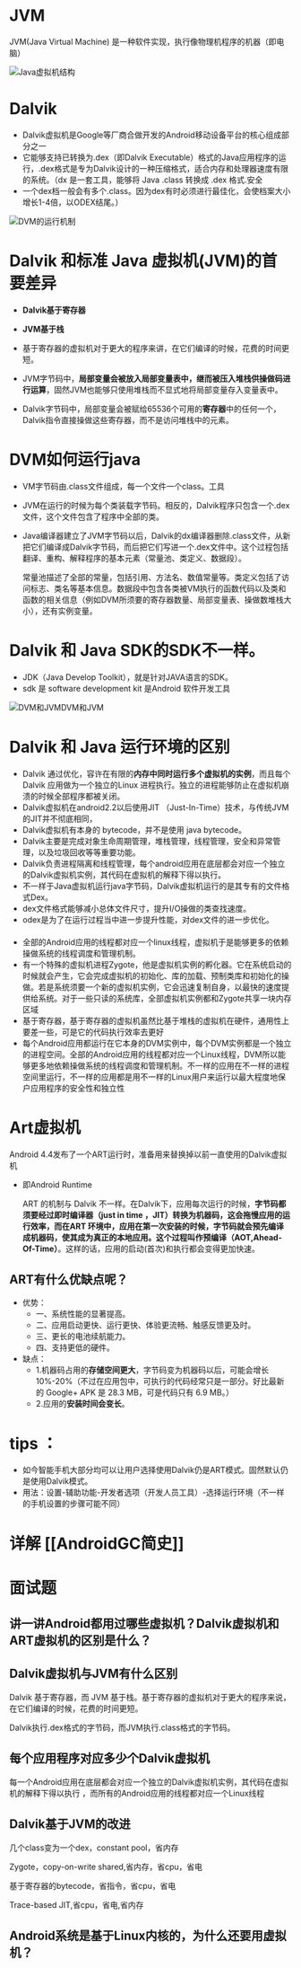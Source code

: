 # JVM

JVM(Java Virtual Machine) 是一种软件实现，执行像物理机程序的机器（即电脑）

![Java虚拟机结构](http://wupan.dns.army:5000/wupan/Typora-Picgo-Gitee/raw/branch/master/img/20210507192359.jpg)

# Dalvik

- Dalvik虚拟机是Google等厂商合做开发的Android移动设备平台的核心组成部分之一
- 它能够支持已转换为.dex（即Dalvik Executable）格式的Java应用程序的运行，.dex格式是专为Dalvik设计的一种压缩格式，适合内存和处理器速度有限的系统。（dx 是一套工具，能够将 Java .class 转换成 .dex 格式.安全
- 一个dex档一般会有多个.class。因为dex有时必须进行最佳化，会使档案大小增长1-4倍，以ODEX结尾。）

![DVM的运行机制](http://wupan.dns.army:5000/wupan/Typora-Picgo-Gitee/raw/branch/master/img/20210507192447.jpg)

# Dalvik 和标准 Java 虚拟机(JVM)的首要差异

- **Dalvik基于寄存器**
- **JVM基于栈**

- 基于寄存器的虚拟机对于更大的程序来讲，在它们编译的时候，花费的时间更短。
- JVM字节码中，**局部变量会被放入局部变量表中，继而被压入堆栈供操做码进行运算**，固然JVM也能够只使用堆栈而不显式地将局部变量存入变量表中。
- Dalvik字节码中，局部变量会被赋给65536个可用的**寄存器**中的任何一个，Dalvik指令直接操做这些寄存器，而不是访问堆栈中的元素。

# DVM如何运行java

- VM字节码由.class文件组成，每一个文件一个class。工具

- JVM在运行的时候为每个类装载字节码。相反的，Dalvik程序只包含一个.dex文件，这个文件包含了程序中全部的类。

- Java编译器建立了JVM字节码以后，Dalvik的dx编译器删除.class文件，从新把它们编译成Dalvik字节码，而后把它们写进一个.dex文件中。这个过程包括翻译、重构、解释程序的基本元素（常量池、类定义、数据段）。

  常量池描述了全部的常量，包括引用、方法名、数值常量等。类定义包括了访问标志、类名等基本信息。数据段中包含各类被VM执行的函数代码以及类和函数的相关信息（例如DVM所须要的寄存器数量、局部变量表、操做数堆栈大小），还有实例变量。

# Dalvik 和 Java SDK的SDK不一样。

- JDK（Java Develop Toolkit），就是针对JAVA语言的SDK。
- sdk 是 software development kit 是Android 软件开发工具



![DVM和JVM](http://wupan.dns.army:5000/wupan/Typora-Picgo-Gitee/raw/branch/master/img/20210507192524.jpg)DVM和JVM



# Dalvik 和 Java 运行环境的区别 　 　

- Dalvik 通过优化，容许在有限的**内存中同时运行多个虚拟机的实例**，而且每个Dalvik 应用做为一个独立的Linux 进程执行。独立的进程能够防止在虚拟机崩溃的时候全部程序都被关闭。
- Dalvik虚拟机在android2.2以后使用JIT （Just-In-Time）技术，与传统JVM的JIT并不彻底相同，　
- Dalvik虚拟机有本身的 bytecode，并不是使用 java bytecode。
- Dalvik主要是完成对象生命周期管理，堆栈管理，线程管理，安全和异常管理，以及垃圾回收等等重要功能。 　　
- Dalvik负责进程隔离和线程管理，每个android应用在底层都会对应一个独立的Dalvik虚拟机实例，其代码在虚拟机的解释下得以执行。 　　
- 不一样于Java虚拟机运行java字节码，Dalvik虚拟机运行的是其专有的文件格式Dex。 　　
- dex文件格式能够减小总体文件尺寸，提升I/O操做的类查找速度。 　　
- odex是为了在运行过程当中进一步提升性能，对dex文件的进一步优化。 　　
- 全部的Android应用的线程都对应一个linux线程，虚拟机于是能够更多的依赖操做系统的线程调度和管理机制。 　　
- 有一个特殊的虚拟机进程Zygote，他是虚拟机实例的孵化器。它在系统启动的时候就会产生，它会完成虚拟机的初始化、库的加载、预制类库和初始化的操做。若是系统须要一个新的虚拟机实例，它会迅速复制自身，以最快的速度提供给系统。对于一些只读的系统库，全部虚拟机实例都和Zygote共享一块内存区域
- 基于寄存器，基于寄存器的虚拟机虽然比基于堆栈的虚拟机在硬件，通用性上要差一些，可是它的代码执行效率去更好
- 每个Android应用都运行在它本身的DVM实例中，每个DVM实例都是一个独立的进程空间。全部的Android应用的线程都对应一个Linux线程，DVM所以能够更多地依赖操做系统的线程调度和管理机制。不一样的应用在不一样的进程空间里运行，不一样的应用都是用不一样的Linux用户来运行以最大程度地保户应用程序的安全性和独立性

# Art虚拟机

Android 4.4发布了一个ART运行时，准备用来替换掉以前一直使用的Dalvik虚拟机

- 即Android Runtime

  ART 的机制与 Dalvik 不一样。在Dalvik下，应用每次运行的时候，**字节码都须要经过即时编译器（just in time ，JIT）转换为机器码，这会拖慢应用的运行效率，而在ART 环境中，应用在第一次安装的时候，字节码就会预先编译成机器码，使其成为真正的本地应用。这个过程叫作预编译（AOT,Ahead-Of-Time）**。这样的话，应用的启动(首次)和执行都会变得更加快速。

## ART有什么优缺点呢？


- 优势：
  - 一、系统性能的显著提高。
  - 二、应用启动更快、运行更快、体验更流畅、触感反馈更及时。
  - 三、更长的电池续航能力。
  - 四、支持更低的硬件。
- 缺点：
  - 1.机器码占用的**存储空间更大**，字节码变为机器码以后，可能会增长10%-20%（不过在应用包中，可执行的代码经常只是一部分。好比最新的 Google+ APK 是 28.3 MB，可是代码只有 6.9 MB。）
  - 2.应用的**安装时间会变长**。

# tips ：

- 如今智能手机大部分均可以让用户选择使用Dalvik仍是ART模式。固然默认仍是使用Dalvik模式。
- 用法：设置-辅助功能-开发者选项（开发人员工具）-选择运行环境（不一样的手机设置的步骤可能不同）


# 详解  [[AndroidGC简史]]


# 面试题
## 讲一讲Android都用过哪些虚拟机？Dalvik虚拟机和ART虚拟机的区别是什么？


## Dalvik虚拟机与JVM有什么区别
Dalvik 基于寄存器，而 JVM 基于栈。基于寄存器的虚拟机对于更大的程序来说，在它们编译的时候，花费的时间更短。

Dalvik执行.dex格式的字节码，而JVM执行.class格式的字节码。

## 每个应用程序对应多少个Dalvik虚拟机
每一个Android应用在底层都会对应一个独立的Dalvik虚拟机实例，其代码在虚拟机的解释下得以执行 ，而所有的Android应用的线程都对应一个Linux线程	
		
## Dalvik基于JVM的改进
几个class变为一个dex，constant pool，省内存

Zygote，copy-on-write shared,省内存，省cpu，省电

基于寄存器的bytecode，省指令，省cpu，省电

Trace-based JIT,省cpu，省电,省内存	

## Android系统是基于Linux内核的，为什么还要用虚拟机？